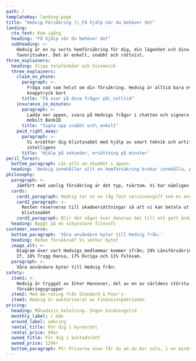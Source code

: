 ```yaml
---
path: /
templateKey: landing-page
title: "Hedvig Försäkring |\_Få hjälp när du behöver det"
landing:
  cta_text: Kom igång
  heading: "Få hjälp när du behöver det"
  subheading: >-
    Hedvig är en ny sorts hemförsäkring för dig, din lägenhet och dina
    favoritsaker. Det är enkelt, snabbt och rättvist.
three_explainers:
  heading: Slipp telefonköer och hissmusik
  three_explainers:
    claim_on_phone:
      paragraph: >-
        Fråga vad som helst om din försäkring. Hedvig är alltid bara ett
        knapptryck bort
      title: "Få svar på dina frågor på\_nolltid"
    insurance_in_minutes:
      paragraph: >-
        Ladda ner appen, svara på Hedvigs frågor i chatten och signera med
        mobilt BankID
      title: "Signa upp snabbt och\_enkelt"
    paid_right_away:
      paragraph: >-
        Vi ersätter dig blixtsnabbt med hjälp av smart teknik och artificiell
        intelligens
      title: 'Hjälp på sekunder, ersättning på minuter'
peril_forest:
  bottom_paragraph: Läs allt om skyddet i appen.
  heading: 'Hedvig innehåller allt en hemförsäkring brukar innehålla, plus drulle'
philosophy:
  paragraph: >-
    Jämfört med vanlig försäkring är det typ, tvärtom. Vi har nämligen skapat en försäkringsmodell som sätter ditt intresse framför vårt. Allt bygger på att vi tar ut en fast avgift. Vilket kanske inte låter som en stor grej. Men det är det. För om vi inte hade tagit en fast avgift, då hade vi kunnat tjäna pengar på att betala mindre till dig när du behöver hjälp. Då finns det risk att vi hade krånglat med dig. Tvingat dig fylla i blanketter. Och varit precis som ett gammalt försäkringsbolag.
  cards:
    card1_paragraph: Hedvig tar ut en låg fast serviceavgift som en andel av din månadskostnad
    card2_paragraph: >-
      Resten reserveras till skadeersättningar så att vi kan betala ut
      blixtsnabbt
    card3_paragraph: Blir det något över doneras det till ett gott ändamål
  heading: Byggt på en schysstare filosofi
customer_source:
  bottom_paragraph: 'Våra användare byter till Hedvig från:'
  heading: Redan försäkrad? Vi sköter bytet
  image_alt: >-
    Diagram över vart Hedvigs medlemmar kommer ifrån; 29% Länsförsäkringar, 25%
    If, 18% Trygg Hansa, 17% Övriga och 11% Folksam.
  paragraph: >-
    Våra användare byter till Hedvig från:
safety:
  item1: >-
    Hedvig är tryggat av Inter Hannover, del av en av världens största
    försäkringsgrupper
  item2: Med AA-rating från Standard & Poor's
  item3: Hedvig är auktoriserat av Finansinspektionen
pricing:
  heading: Månadsvis betalning. Ingen bindningstid
  monthly_label: / mån
  around_label: omkring
  rental_title: För dig i hyresrätt
  rental_price: 99kr
  owned_title: För dig i bostadsrätt
  owned_price: 129kr
  bottom_paragraph: PS! Priserna ovan får du om du bor solo, i en mindre lägenhet. 
---
```

